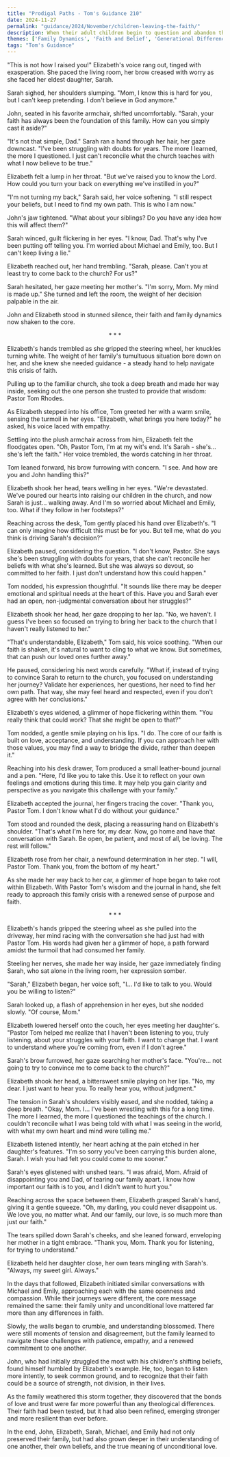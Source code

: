 ```yaml
---
title: "Prodigal Paths - Tom's Guidance 210"
date: 2024-11-27
permalink: "guidance/2024/November/children-leaving-the-faith/"
description: When their adult children begin to question and abandon the faith they were raised in, a devout Christian couple turns to Pastor Tom Rhodes for wisdom and guidance on how to navigate the emotional and spiritual challenges of this family crisis.
themes: ['Family Dynamics', 'Faith and Belief', 'Generational Differences', 'Parental Guidance', 'Pastoral Counseling']
tags: "Tom's Guidance"
---
```

"This is not how I raised you!" Elizabeth's voice rang out, tinged with exasperation. She paced the living room, her brow creased with worry as she faced her eldest daughter, Sarah.

Sarah sighed, her shoulders slumping. "Mom, I know this is hard for you, but I can't keep pretending. I don't believe in God anymore."

John, seated in his favorite armchair, shifted uncomfortably. "Sarah, your faith has always been the foundation of this family. How can you simply cast it aside?"

"It's not that simple, Dad." Sarah ran a hand through her hair, her gaze downcast. "I've been struggling with doubts for years. The more I learned, the more I questioned. I just can't reconcile what the church teaches with what I now believe to be true."

Elizabeth felt a lump in her throat. "But we've raised you to know the Lord. How could you turn your back on everything we've instilled in you?"

"I'm not turning my back," Sarah said, her voice softening. "I still respect your beliefs, but I need to find my own path. This is who I am now."

John's jaw tightened. "What about your siblings? Do you have any idea how this will affect them?"

Sarah winced, guilt flickering in her eyes. "I know, Dad. That's why I've been putting off telling you. I'm worried about Michael and Emily, too. But I can't keep living a lie."

Elizabeth reached out, her hand trembling. "Sarah, please. Can't you at least try to come back to the church? For us?"

Sarah hesitated, her gaze meeting her mother's. "I'm sorry, Mom. My mind is made up." She turned and left the room, the weight of her decision palpable in the air.

John and Elizabeth stood in stunned silence, their faith and family dynamics now shaken to the core.

<center>* * *</center>

Elizabeth's hands trembled as she gripped the steering wheel, her knuckles turning white. The weight of her family's tumultuous situation bore down on her, and she knew she needed guidance - a steady hand to help navigate this crisis of faith.

Pulling up to the familiar church, she took a deep breath and made her way inside, seeking out the one person she trusted to provide that wisdom: Pastor Tom Rhodes.

As Elizabeth stepped into his office, Tom greeted her with a warm smile, sensing the turmoil in her eyes. "Elizabeth, what brings you here today?" he asked, his voice laced with empathy.

Settling into the plush armchair across from him, Elizabeth felt the floodgates open. "Oh, Pastor Tom, I'm at my wit's end. It's Sarah - she's... she's left the faith." Her voice trembled, the words catching in her throat.

Tom leaned forward, his brow furrowing with concern. "I see. And how are you and John handling this?"

Elizabeth shook her head, tears welling in her eyes. "We're devastated. We've poured our hearts into raising our children in the church, and now Sarah is just... walking away. And I'm so worried about Michael and Emily, too. What if they follow in her footsteps?"

Reaching across the desk, Tom gently placed his hand over Elizabeth's. "I can only imagine how difficult this must be for you. But tell me, what do you think is driving Sarah's decision?"

Elizabeth paused, considering the question. "I don't know, Pastor. She says she's been struggling with doubts for years, that she can't reconcile her beliefs with what she's learned. But she was always so devout, so committed to her faith. I just don't understand how this could happen."

Tom nodded, his expression thoughtful. "It sounds like there may be deeper emotional and spiritual needs at the heart of this. Have you and Sarah ever had an open, non-judgmental conversation about her struggles?"

Elizabeth shook her head, her gaze dropping to her lap. "No, we haven't. I guess I've been so focused on trying to bring her back to the church that I haven't really listened to her."

"That's understandable, Elizabeth," Tom said, his voice soothing. "When our faith is shaken, it's natural to want to cling to what we know. But sometimes, that can push our loved ones further away."

He paused, considering his next words carefully. "What if, instead of trying to convince Sarah to return to the church, you focused on understanding her journey? Validate her experiences, her questions, her need to find her own path. That way, she may feel heard and respected, even if you don't agree with her conclusions."

Elizabeth's eyes widened, a glimmer of hope flickering within them. "You really think that could work? That she might be open to that?"

Tom nodded, a gentle smile playing on his lips. "I do. The core of our faith is built on love, acceptance, and understanding. If you can approach her with those values, you may find a way to bridge the divide, rather than deepen it."

Reaching into his desk drawer, Tom produced a small leather-bound journal and a pen. "Here, I'd like you to take this. Use it to reflect on your own feelings and emotions during this time. It may help you gain clarity and perspective as you navigate this challenge with your family."

Elizabeth accepted the journal, her fingers tracing the cover. "Thank you, Pastor Tom. I don't know what I'd do without your guidance."

Tom stood and rounded the desk, placing a reassuring hand on Elizabeth's shoulder. "That's what I'm here for, my dear. Now, go home and have that conversation with Sarah. Be open, be patient, and most of all, be loving. The rest will follow."

Elizabeth rose from her chair, a newfound determination in her step. "I will, Pastor Tom. Thank you, from the bottom of my heart."

As she made her way back to her car, a glimmer of hope began to take root within Elizabeth. With Pastor Tom's wisdom and the journal in hand, she felt ready to approach this family crisis with a renewed sense of purpose and faith.

<center>* * *</center>

Elizabeth's hands gripped the steering wheel as she pulled into the driveway, her mind racing with the conversation she had just had with Pastor Tom. His words had given her a glimmer of hope, a path forward amidst the turmoil that had consumed her family.

Steeling her nerves, she made her way inside, her gaze immediately finding Sarah, who sat alone in the living room, her expression somber.

"Sarah," Elizabeth began, her voice soft, "I... I'd like to talk to you. Would you be willing to listen?"

Sarah looked up, a flash of apprehension in her eyes, but she nodded slowly. "Of course, Mom."

Elizabeth lowered herself onto the couch, her eyes meeting her daughter's. "Pastor Tom helped me realize that I haven't been listening to you, truly listening, about your struggles with your faith. I want to change that. I want to understand where you're coming from, even if I don't agree."

Sarah's brow furrowed, her gaze searching her mother's face. "You're... not going to try to convince me to come back to the church?"

Elizabeth shook her head, a bittersweet smile playing on her lips. "No, my dear. I just want to hear you. To really hear you, without judgment."

The tension in Sarah's shoulders visibly eased, and she nodded, taking a deep breath. "Okay, Mom. I... I've been wrestling with this for a long time. The more I learned, the more I questioned the teachings of the church. I couldn't reconcile what I was being told with what I was seeing in the world, with what my own heart and mind were telling me."

Elizabeth listened intently, her heart aching at the pain etched in her daughter's features. "I'm so sorry you've been carrying this burden alone, Sarah. I wish you had felt you could come to me sooner."

Sarah's eyes glistened with unshed tears. "I was afraid, Mom. Afraid of disappointing you and Dad, of tearing our family apart. I know how important our faith is to you, and I didn't want to hurt you."

Reaching across the space between them, Elizabeth grasped Sarah's hand, giving it a gentle squeeze. "Oh, my darling, you could never disappoint us. We love you, no matter what. And our family, our love, is so much more than just our faith."

The tears spilled down Sarah's cheeks, and she leaned forward, enveloping her mother in a tight embrace. "Thank you, Mom. Thank you for listening, for trying to understand."

Elizabeth held her daughter close, her own tears mingling with Sarah's. "Always, my sweet girl. Always."

In the days that followed, Elizabeth initiated similar conversations with Michael and Emily, approaching each with the same openness and compassion. While their journeys were different, the core message remained the same: their family unity and unconditional love mattered far more than any differences in faith.

Slowly, the walls began to crumble, and understanding blossomed. There were still moments of tension and disagreement, but the family learned to navigate these challenges with patience, empathy, and a renewed commitment to one another.

John, who had initially struggled the most with his children's shifting beliefs, found himself humbled by Elizabeth's example. He, too, began to listen more intently, to seek common ground, and to recognize that their faith could be a source of strength, not division, in their lives.

As the family weathered this storm together, they discovered that the bonds of love and trust were far more powerful than any theological differences. Their faith had been tested, but it had also been refined, emerging stronger and more resilient than ever before.

In the end, John, Elizabeth, Sarah, Michael, and Emily had not only preserved their family, but had also grown deeper in their understanding of one another, their own beliefs, and the true meaning of unconditional love.

